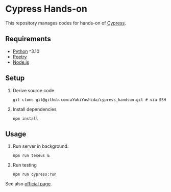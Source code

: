 # Cypress Hands-on

This repository manages codes for hands-on of [Cypress](https://docs.cypress.io/).

## Requirements

- [Python](https://www.python.org/) ^3.10
- [Poetry](https://python-poetry.org/)
- [Node.js](https://nodejs.org)

## Setup

1. Derive source code

   ```shell
   git clone git@github.com:aYukiYoshida/cypress_handson.git # via SSH
   ```

1. Install dependencies

   ```shell
   npm install
   ```

## Usage

1. Run server in background.

   ```shell
   npm run teseus &
   ```

1. Run testing

   ```shell
   npm run cypress:run
   ```

See also [official page](https://docs.cypress.io/guides/guides/command-line).
